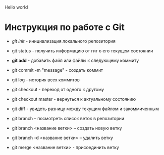 Hello world
# Инструкция по работе с Git

- *git init* - инициализация локального репозитория

- git status - получить информацию от гит о его текущем состоянии
- **git add** - добавить файл или файлы к следующему коммиту
- git commit -m "message" - создать коммит
- git log - история всех коммитов
- git checkout - переход от одного к другому
- git checkout master - вернуться к актуальному состоянию
- git diff - увидеть разницу между текущим файлом и закоммиченным
- git branch – посмотреть список веток в репозитории
- git branch <название ветки> – создать новую ветку
- git branch -d <название ветки> – удалить ветку
- git merge <название ветки> - присоединить ветку